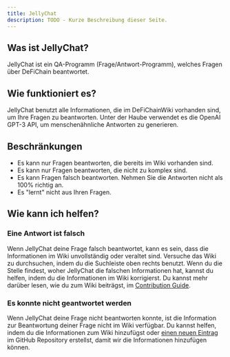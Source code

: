 ```yaml
---
title: JellyChat
description: TODO - Kurze Beschreibung dieser Seite.
---
```


## Was ist JellyChat?

JellyChat ist ein QA-Programm (Frage/Antwort-Programm), welches Fragen über DeFiChain beantwortet.

## Wie funktioniert es?

JellyChat benutzt alle Informationen, die im DeFiChainWiki vorhanden sind, um Ihre Fragen zu beantworten. Unter der Haube verwendet es die OpenAI GPT-3 API, um menschenähnliche Antworten zu generieren.

## Beschränkungen

- Es kann nur Fragen beantworten, die bereits im Wiki vorhanden sind.
- Es kann nur Fragen beantworten, die nicht zu komplex sind.
- Es kann Fragen falsch beantworten. Nehmen Sie die Antworten nicht als 100% richtig an.
- Es "lernt" nicht aus Ihren Fragen.

## Wie kann ich helfen?

### Eine Antwort ist falsch

Wenn JellyChat deine Frage falsch beantwortet, kann es sein, dass die Informationen im Wiki unvollständig oder veraltet sind. Versuche das Wiki zu durchsuchen, indem du die Suchleiste oben rechts benutzt. Wenn du die Stelle findest, woher JellyChat die falschen Informationen hat, kannst du helfen, indem du die Informationen im Wiki korrigierst. Du kannst mehr darüber lesen, wie du zum Wiki beiträgst, im [Contribution Guide](./Contribute.md).

### Es konnte nicht geantwortet werden

Wenn JellyChat deine Frage nicht beantworten konnte, ist die Information zur Beantwortung deiner Frage nicht im Wiki verfügbar. Du kannst helfen, indem du die Informationen zum Wiki hinzufügst oder [einen neuen Eintrag](https://github.com/DefichainCommunity/DeFiChainWiki/issues/new) im GitHub Repository erstellst, damit wir die Informationen hinzufügen können.
